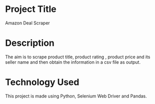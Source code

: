 # Project Title
Amazon Deal Scraper
# Description
The aim is to scrape product title, product rating , product price and its seller name and then obtain the information in a csv file as output.
# Technology Used
This project is made using Python, Selenium Web Driver and Pandas.

